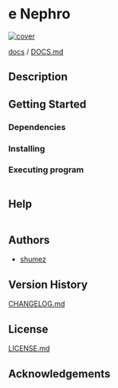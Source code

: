 <!--
Filename: 	README.md
Project: 	/Users/shume/Developer/mnemosyne/docs/Mammillary/e_Nephro
Author: 	shumez <https://github.com/shumez>
Created: 	2019-03-14 11:18:2
Modified: 	2019-03-14 11:19:38
-----
Copyright (c) 2019 shumez
-->

# e Nephro

[![cover](img/)][img]


[docs] / [DOCS.md]


## Description


## Getting Started



### Dependencies



### Installing



### Executing program

```
```

## Help

```
```

## Authors

* [shumez]

## Version History

[CHANGELOG.md]

## License

[LICENSE.md]


## Acknowledgements


<!-- ------------------------------- -->
[shumez]: shumez
[img]: img/
[DOCS.md]: docs/DOCS.md
[docs]: docs/
[CHANGELOG.md]: CHANGELOG.md
[LICENSE.md]: LICENSE.md
